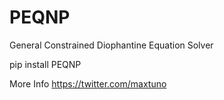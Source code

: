 # PEQNP
General Constrained Diophantine Equation Solver

pip install PEQNP

More Info https://twitter.com/maxtuno

